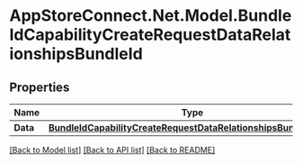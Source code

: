 # AppStoreConnect.Net.Model.BundleIdCapabilityCreateRequestDataRelationshipsBundleId

## Properties

Name | Type | Description | Notes
------------ | ------------- | ------------- | -------------
**Data** | [**BundleIdCapabilityCreateRequestDataRelationshipsBundleIdData**](BundleIdCapabilityCreateRequestDataRelationshipsBundleIdData.md) |  | 

[[Back to Model list]](../README.md#documentation-for-models) [[Back to API list]](../README.md#documentation-for-api-endpoints) [[Back to README]](../README.md)

